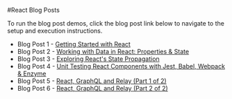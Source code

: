 #React Blog Posts

To run the blog post demos, click the blog post link below to navigate to the setup and execution instructions.

- Blog Post 1 - [Getting Started with React](blog-post-1)
- Blog Post 2 - [Working with Data in React: Properties & State](blog-post-2)
- Blog Post 3 - [Exploring React's State Propagation](blog-post-3)
- Blog Post 4 - [Unit Testing React Components with Jest, Babel, Webpack & Enzyme](blog-post-4)
- Blog Post 5 - [React, GraphQL and Relay (Part 1 of 2)](blog-post-5+6)
- Blog Post 6 - [React, GraphQL and Relay (Part 2 of 2)](blog-post-5+6)
